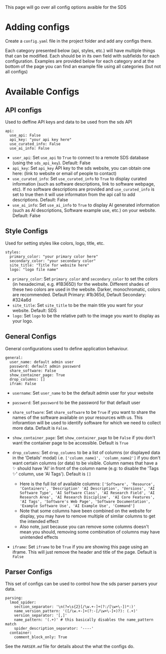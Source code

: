This page will go over all config options avaible for the SDS

# Adding configs

Create a `config.yaml` file in the project folder and add any configs there.

Each category presented below (api, styles, etc.) will have multiple things that can be
modified. Each should be in its own field with subfields for each configuration. Examples
are provided below for each category and at the bottom of the page you can find an example
file using all categories (but not all configs)

# Available Configs

## API configs
Used to deffine API keys and data to be used from the sds API
```
api:
  use_api: False
  api_key: "your api key here"
  use_curated_info: False
  use_ai_info: False
```

- `user_api`: Set `use_api` to `True` to connect to a remote SDS database (using the `sds_api_key`). Default: False
- `api_key`: Set `api_key` API key to the sds website, you can obtain one here: (link to website or email of people to contact)
- `use_curated_info`: Set `use_curated_info` to `True` to display curated information (such as software descriptions, link to software webpage, etc). If no software descriptions are provided and `use_curated_info` is set to true then it will use informaton from the api call to add descriptions. Default: False
- `use_ai_info`: Set `use_ai_info` to `True` to display AI generated information (such as AI descriptions, Software example use, etc.) on your website. Default: False

## Style Configs
Used for setting styles like colors, logo, title, etc.
```
styles:
  primary_color: "your primary color here"
  secondary_color: "your secondary color"
  site_title: "Title for website here"
  logo: "logo file name"
```
- `primary_color`: Set `primary_color` and `secondary_color` to set the colors (in hexadecimal, e.g. #1B365D) for the website. Different shades of these two colors are used in the website. Darker, monochromatic, colors are recommended. Default Primary: #1b365d, Default Secondary: #324a6d
- `site_title`: Set `site_title` to be the main title you want for your website. Default: SDS
- `logo`: Set `logo` to be the relative path to the image you want to display as your logo.

## General Configs
General configurations used to define application behaviour.

```
general:
  user_name: default admin user
  password: default admin password
  share_software: False
  show_container_page: True
  drop_columns: []
  ifram: False
```
- `username`: Set `user_name` to be the default admin user for your website

- `password`: Set `password` to be the password for that default user

- `share_software`: Set `share_software` to be `True` if you want to share the names of the software available on your resources with us. This inforamtion will be used to identify software for which we need to collect more data. Default is `False`.

- `show_container_page`: Set `show_container_page` to be `False` if you don't want the container page to be accessible. Default is `True`

- `drop_columns`: Set `drop_columns` to be a list of columns (or displayed data in the 'Details' modal) i.e. `['column_name1', 'column_name2']` if you don't want certain columns (or data) to be visible. Column names that have a ✨ should have 'AI' in front of the column name (e.g: to disable the 'Tags ✨' column, use 'AI Tags'). Default is `[]`

    - Here is the full list of available columns: `['Software', 'Resource', 'Containers',
        'Description' 'AI Description', 'Versions', 'AI Software Type', 'AI Software Class',
       'AI Research Field', 'AI Research Area', 'AI Research Discipline',
       'AI Core Features', 'AI Tags', 'Software's Web Page',
       'Software Documentation', 'Example Software Use', 'AI Example Use',
       'Command']`
    - Note that some columns have been combined on the website for display, you may have to remove
        multiple of similar columns to get the intended effect
    - Also note, just because you can remove some columns doesn't mean you should, removing some
        combination of columns may have unintended effects

- `iframe`: Set `iframe` to be `True` if you are showing this page using an iframe. This will just remove the header and title of the page. Default is `False`

## Parser Configs
This set of configs can be used to control how the sds parser parsers your data.
```
parsing:
  lmod_spider:
    section_separator: '\n(?=\s{2}[/\w.+-]+(?:/[\w+\-])*:)'
    name_version_pattern: '([/\w.+-]+(?:-[/\w+\-]+)?): (.+)'
    version_separator: '[,]'
    name_pattern: '(.+)' # this basically disables the name_pattern match
    spider_description_separator: '----'
  container:
    comment_block_only: True
```

See the *`PARSER.md`* file for details about the what the configs do.
